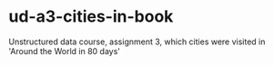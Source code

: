 # ud-a3-cities-in-book
 Unstructured data course, assignment 3, which cities were visited in 'Around the World in 80 days'
